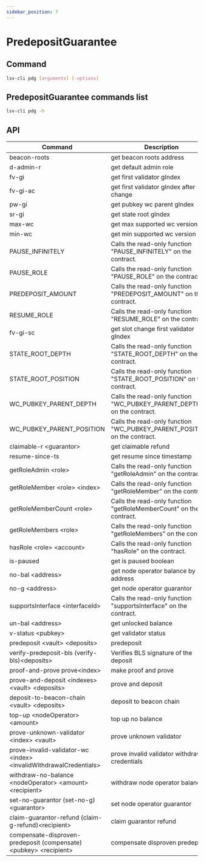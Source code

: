 ```yaml
---
sidebar_position: 7
---
```


# PredepositGuarantee

## Command

```bash
lsv-cli pdg [arguments] [-options]
```

## PredepositGuarantee commands list

```bash
lsv-cli pdg -h
```

## API

| Command                                                             | Description                                                               |
| ------------------------------------------------------------------- | ------------------------------------------------------------------------- |
| beacon-roots                                                        | get beacon roots address                                                  |
| d-admin-r                                                           | get default admin role                                                    |
| fv-gi                                                               | get first validator gIndex                                                |
| fv-gi-ac                                                            | get first validator gIndex after change                                   |
| pw-gi                                                               | get pubkey wc parent gIndex                                               |
| sr-gi                                                               | get state root gIndex                                                     |
| max-wc                                                              | get max supported wc version                                              |
| min-wc                                                              | get min supported wc version                                              |
| PAUSE_INFINITELY                                                    | Calls the read-only function "PAUSE_INFINITELY" on the contract.          |
| PAUSE_ROLE                                                          | Calls the read-only function "PAUSE_ROLE" on the contract.                |
| PREDEPOSIT_AMOUNT                                                   | Calls the read-only function "PREDEPOSIT_AMOUNT" on the contract.         |
| RESUME_ROLE                                                         | Calls the read-only function "RESUME_ROLE" on the contract.               |
| fv-gi-sc                                                            | get slot change first validator gIndex                                    |
| STATE_ROOT_DEPTH                                                    | Calls the read-only function "STATE_ROOT_DEPTH" on the contract.          |
| STATE_ROOT_POSITION                                                 | Calls the read-only function "STATE_ROOT_POSITION" on the contract.       |
| WC_PUBKEY_PARENT_DEPTH                                              | Calls the read-only function "WC_PUBKEY_PARENT_DEPTH" on the contract.    |
| WC_PUBKEY_PARENT_POSITION                                           | Calls the read-only function "WC_PUBKEY_PARENT_POSITION" on the contract. |
| claimable-r \<guarantor>                                            | get claimable refund                                                      |
| resume-since-ts                                                     | get resume since timestamp                                                |
| getRoleAdmin \<role>                                                | Calls the read-only function "getRoleAdmin" on the contract.              |
| getRoleMember \<role> \<index>                                      | Calls the read-only function "getRoleMember" on the contract.             |
| getRoleMemberCount \<role>                                          | Calls the read-only function "getRoleMemberCount" on the contract.        |
| getRoleMembers \<role>                                              | Calls the read-only function "getRoleMembers" on the contract.            |
| hasRole \<role> \<account>                                          | Calls the read-only function "hasRole" on the contract.                   |
| is-paused                                                           | get is paused boolean                                                     |
| no-bal \<address>                                                   | get node operator balance by address                                      |
| no-g \<address>                                                     | get node operator guarantor                                               |
| supportsInterface \<interfaceId>                                    | Calls the read-only function "supportsInterface" on the contract.         |
| un-bal \<address>                                                   | get unlocked balance                                                      |
| v-status \<pubkey>                                                  | get validator status                                                      |
| predeposit \<vault> \<deposits>                                     | predeposit                                                                |
| verify-predeposit-bls (verify-bls)\<deposits>                       | Verifies BLS signature of the deposit                                     |
| proof-and-prove prove\<index>                                       | make proof and prove                                                      |
| prove-and-deposit \<indexes> \<vault> \<deposits>                   | prove and deposit                                                         |
| deposit-to-beacon-chain \<vault> \<deposits>                        | deposit to beacon chain                                                   |
| top-up \<nodeOperator> \<amount>                                    | top up no balance                                                         |
| prove-unknown-validator \<index> \<vault>                           | prove unknown validator                                                   |
| prove-invalid-validator-wc \<index> \<invalidWithdrawalCredentials> | prove invalid validator withdrawal credentials                            |
| withdraw-no-balance \<nodeOperator> \<amount> \<recipient>          | withdraw node operator balance                                            |
| set-no-guarantor (set-no-g)\<guarantor>                             | set node operator guarantor                                               |
| claim-guarantor-refund (claim-g-refund)\<recipient>                 | claim guarantor refund                                                    |
| compensate-disproven-predeposit (compensate)\<pubkey> \<recipient>  | compensate disproven predeposit                                           |
